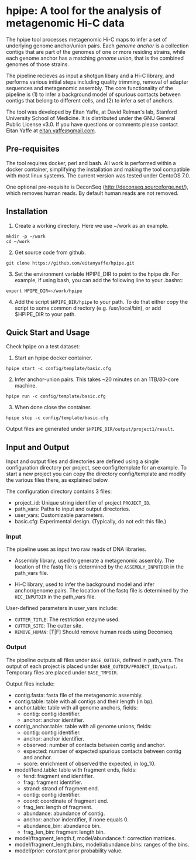 # hpipe: A tool for the analysis of metagenomic Hi-C data

The hpipe tool processes metagenomic Hi-C maps to infer a set of underlying
genome anchor/union pairs. Each *genome anchor* is a collection contigs that
are part of the genomes of one or more residing strains, while each genome
anchor has a matching *genome union*, that is the combined genomes of
those strains.

The pipeline recieves as input a shotgun libary and a Hi-C library,
and performs various initial steps including quality trimming, removal of
adapter sequences and metagenomic assembly. The core functionality of the
pipeline is (1) to infer a background model of spurious contacts between
contigs that belong to different cells, and (2) to infer a set of anchors.

The tool was developed by Eitan Yaffe, at David Relman's lab, Stanford
University School of Medicine. It is distributed under the GNU General
Public License v3.0. If you have questions or comments please contact Eitan
Yaffe at eitan.yaffe@gmail.com.

## Pre-requisites

The tool requires docker, perl and bash. All work is performed within a
docker container, simplifying the installation and making the tool
compatible with most linux systems. The current version was tested under
CentoOS 7.0.

One optional pre-requisite is DeconSeq (http://deconseq.sourceforge.net/),
which removes human reads. By default human reads are not removed.

## Installation

1. Create a working directory. Here we use ~/work as an example.
```
mkdir -p ~/work
cd ~/work
```

2. Get source code from github.
```
git clone https://github.com/eitanyaffe/hpipe.git
```

3. Set the environment variable HPIPE_DIR to point to the hpipe dir.
For example, if using bash, you can add the following line to your .bashrc:
```
export HPIPE_DIR=~/work/hpipe
```

4. Add the script `$HPIPE_DIR/hpipe` to your path. To do that either copy the
script to some common directory (e.g. /usr/local/bin), or add $HPIPE_DIR to your
path.

## Quick Start and Usage

Check hpipe on a test dataset:

1. Start an hpipe docker container.
```
hpipe start -c config/template/basic.cfg
```

2. Infer anchor-union pairs. This takes ~20 minutes on an 1TB/80-core machine.
```
hpipe run -c config/template/basic.cfg
```

3. When done close the container.
```
hpipe stop -c config/template/basic.cfg
```

Output files are generated under `$HPIPE_DIR/output/project1/result`.

## Input and Output

Input and output files and directories are defined using a single configuration
directory per project, see config/template for an example. To start a new project
you can copy the directory config/template and modify the various files there,
as explained below.

The configuration directory contains 3 files:
* project_id: Unique string identifier of project `PROJECT_ID`.
* path_vars: Paths to input and output directories.
* user_vars: Customizable parameters.
* basic.cfg: Experimental design. (Typically, do not edit this file.)

### Input

The pipeline uses as input two raw reads of DNA libraries.

* Assembly library, used to generate a metagenomic assembly. The location of the
fastq file is determined by the `ASSEMBLY_INPUTDIR` in the path_vars file.

* Hi-C library, used to infer the background model and infer anchor/genome
pairs. The location of the fastq file is determined by the `HIC_INPUTDIR` in
the path_vars file.

User-defined parameters in user_vars include:
* `CUTTER_TITLE`: The restriction enzyme used.
* `CUTTER_SITE`: The cutter site.
* `REMOVE_HUMAN`: [T|F] Should remove human reads using Deconseq.

### Output

The pipeline outputs all files under `BASE_OUTDIR`, defined in path_vars.
The output of each project is placed under `BASE_OUTDIR/PROJECT_ID/output`.
Temporary files are placed under `BASE_TMPDIR`.

Output files include:

* contig.fasta: fasta file of the metagenomic assembly.
* contig.table: table with all contigs and their length (in bp).
* anchor.table: table with all genome anchors, fields:
  * contig: contig identifier.
  * anchor: anchor identifier.
* contig_anchor.table: table with all genome unions, fields:
  * contig: contig identifier.
  * anchor: anchor identifier.
  * observed: number of contacts between contig and anchor.
  * expected: number of expected spurious contacts between contig and anchor.
  * score: enrichment of observed the expected, in log_10.
* model/fend.table: table with fragment ends, fields:
  * fend: fragment end identifier.
  * frag: fragment identifier.
  * strand: strand of fragment end.
  * contig: contig identifier.
  * coord: coordinate of fragment end.
  * frag_len: length of fragment.
  * abundance: abundance of contig.
  * anchor: anchor indentifier, if none equals 0.
  * abundance_bin: abundance bin.
  * frag_len_bin: fragment length bin.
* model/fragment_length.f, model/abundance.f: correction matrices.
* model/fragment_length.bins, model/abundance.bins: ranges of the bins.
* model/prior: constant prior probability value.
